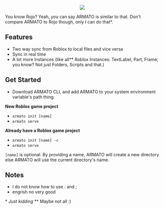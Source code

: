 
<p  align="center"><img  src="https://i.imgur.com/ljc51q9.png" /></p>

You know Rojo? Yeah, you can say ARMATO is similar to that. Don't compare ARMATO to Rojo though, only I can do that*.

## Features
- Two way sync from Roblox to local files and vice versa
- Sync in real time
- A lot more Instances (like all** Roblox Instances: TextLabel, Part, Frame; you know? Not just Folders, Scripts and that.)

  

## Get Started
- Download ARMATO CLI, and add ARMATO to your system environment variable's path thing.

**New Roblox game project**
- `armato init [name]`
- `armato serve`

**Already have a Roblox game project**
- `armato init [name] -c`
- `armato serve`

`[name]` is optional. By providing a name, ARMATO will create a new directory else ARMATO will use the current directory's name.

## Notes
- I do not know how to use : and ;
- engrish no very good

\* *Just kidding*
\*\* Maybe not all :)